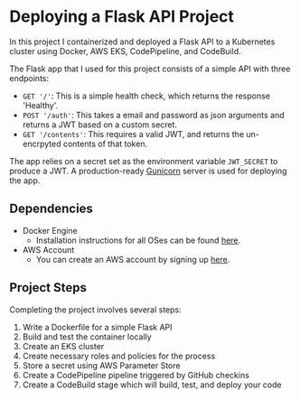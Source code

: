 # Deploying a Flask API Project

In this project I containerized and deployed a Flask API to a Kubernetes cluster using Docker, AWS EKS, CodePipeline, and CodeBuild.

The Flask app that I used for this project consists of a simple API with three endpoints:

- `GET '/'`: This is a simple health check, which returns the response 'Healthy'. 
- `POST '/auth'`: This takes a email and password as json arguments and returns a JWT based on a custom secret.
- `GET '/contents'`: This requires a valid JWT, and returns the un-encrpyted contents of that token. 

The app relies on a secret set as the environment variable `JWT_SECRET` to produce a JWT. A production-ready [Gunicorn](https://gunicorn.org/) server is used for deploying the app.

## Dependencies

- Docker Engine
    - Installation instructions for all OSes can be found [here](https://docs.docker.com/install/).
 - AWS Account
     - You can create an AWS account by signing up [here](https://aws.amazon.com/#).
     
## Project Steps

Completing the project involves several steps:

1. Write a Dockerfile for a simple Flask API
2. Build and test the container locally
3. Create an EKS cluster
4. Create necessary roles and policies for the process
5. Store a secret using AWS Parameter Store
6. Create a CodePipeline pipeline triggered by GitHub checkins
7. Create a CodeBuild stage which will build, test, and deploy your code
